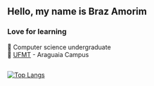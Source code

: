 ## Hello, my name is Braz Amorim  

### Love for learning
:bookmark: Computer science undergraduate  
:school: [UFMT](https://computacao.cua.ufmt.br/) - Araguaia Campus   
##  
[![Top Langs](https://github-readme-stats.vercel.app/api/top-langs/?username=BrazAC&layout=compact&theme=dark)](https://github.com/anuraghazra/github-readme-stats)
